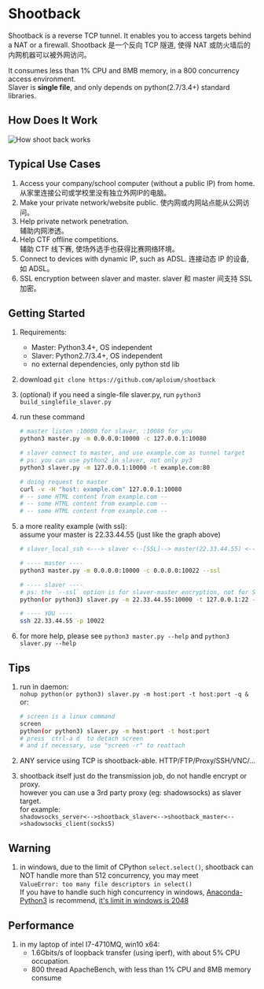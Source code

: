 # Shootback

Shootback is a reverse TCP tunnel. It enables you to access targets behind a NAT or a firewall. 
Shootback 是一个反向 TCP 隧道, 使得 NAT 或防火墙后的内网机器可以被外网访问。

It consumes less than 1% CPU and 8MB memory, in a 800 concurrency access environment.  
Slaver is __single file__, and only depends on python(2.7/3.4+) standard libraries.

## How Does It Work

![How shoot back works](https://raw.githubusercontent.com/aploium/shootback/static/graph.png)


## Typical Use Cases

1. Access your company/school computer (without a public IP) from home.
   从家里连接公司或学校里没有独立外网IP的电脑。
2. Make your private network/website public.
   使内网或内网站点能从公网访问。
3. Help private network penetration.  
   辅助内网渗透。
4. Help CTF offline competitions.  
   辅助 CTF 线下赛, 使场外选手也获得比赛网络环境。
5. Connect to devices with dynamic IP, such as ADSL.
   连接动态 IP 的设备, 如 ADSL。
6. SSL encryption between slaver and master.
   slaver 和 master 间支持 SSL 加密。

## Getting Started

1. Requirements:
    * Master: Python3.4+, OS independent
    * Slaver: Python2.7/3.4+, OS independent
    * no external dependencies, only python std lib
2. download `git clone https://github.com/aploium/shootback`
3. (optional) if you need a single-file slaver.py, run `python3 build_singlefile_slaver.py`
4. run these command
    ```bash
    # master listen :10000 for slaver, :10080 for you
    python3 master.py -m 0.0.0.0:10000 -c 127.0.0.1:10080
    
    # slaver connect to master, and use example.com as tunnel target
    # ps: you can use python2 in slaver, not only py3
    python3 slaver.py -m 127.0.0.1:10000 -t example.com:80
    
    # doing request to master
    curl -v -H "host: example.com" 127.0.0.1:10080
    # -- some HTML content from example.com --
    # -- some HTML content from example.com --
    # -- some HTML content from example.com --
    ```
5. a more reality example (with ssl):  
    assume your master is 22.33.44.55 (just like the graph above)
    ```bash
    # slaver_local_ssh <---> slaver <--[SSL]--> master(22.33.44.55) <--> You
    
    # ---- master ----
    python3 master.py -m 0.0.0.0:10000 -c 0.0.0.0:10022 --ssl
    
    # ---- slaver ----
    # ps: the `--ssl` option is for slaver-master encryption, not for SSH
    python(or python3) slaver.py -m 22.33.44.55:10000 -t 127.0.0.1:22 --ssl
    
    # ---- YOU ----
    ssh 22.33.44.55 -p 10022
    ```

6. for more help, please see `python3 master.py --help` and `python3 slaver.py --help`

## Tips

1. run in daemon:  
    `nohup python(or python3) slaver.py -m host:port -t host:port -q &`  
    or:
    ```bash
    # screen is a linux command
    screen
    python(or python3) slaver.py -m host:port -t host:port
    # press  ctrl-a d  to detach screen
    # and if necessary, use "screen -r" to reattach
    ```

2. ANY service using TCP is shootback-able.  HTTP/FTP/Proxy/SSH/VNC/...

3. shootback itself just do the transmission job, do not handle encrypt or proxy.  
    however you can use a 3rd party proxy (eg: shadowsocks) as slaver target.  
    for example:  
    `shadowsocks_server<-->shootback_slaver<-->shootback_master<-->shadowsocks_client(socks5)`

## Warning

1. in windows, due to the limit of CPython `select.select()`,
   shootback can NOT handle more than 512 concurrency, you may meet  
    `ValueError: too many file descriptors in select()`  
   If you have to handle such high concurrency in windows,
   [Anaconda-Python3](https://www.continuum.io/downloads) is recommend,
   [it's limit in windows is 2048](https://github.com/ContinuumIO/anaconda-issues/issues/1241)


## Performance

1. in my laptop of intel I7-4710MQ, win10 x64:
    * 1.6Gbits/s of loopback transfer (using iperf), with about 5% CPU occupation.
    * 800 thread ApacheBench, with less than 1% CPU and 8MB memory consume
